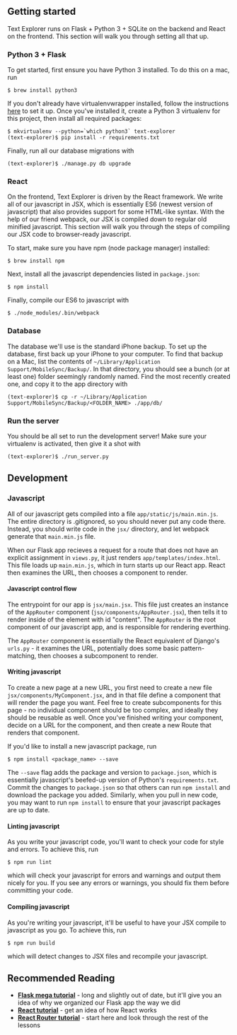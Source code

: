 
## Getting started

Text Explorer runs on Flask + Python 3 + SQLite on the backend and React on the frontend. This section will walk you through setting all that up.

### Python 3 + Flask
To get started, first ensure you have Python 3 installed. To do this on a mac, run 

```
$ brew install python3
```

If you don't already have virtualenvwrapper installed, follow the instructions [here](http://virtualenvwrapper.readthedocs.io/en/latest/install.html#basic-installation) to set it up. Once you've installed it, create a Python 3 virtualenv for this project, then install all required packages:

```
$ mkvirtualenv --python=`which python3` text-explorer
(text-explorer)$ pip install -r requirements.txt
```

Finally, run all our database migrations with

```
(text-explorer)$ ./manage.py db upgrade
```

### React

On the frontend, Text Explorer is driven by the React framework. We write all of our javascript in JSX, which is essentially ES6 (newest version of javascript) that also provides support for some HTML-like syntax. With the help of our friend webpack, our JSX is compiled down to regular old minified javascript. This section will walk you through the steps of compiling our JSX code to browser-ready javascript.

To start, make sure you have npm (node package manager) installed:

```
$ brew install npm
```

Next, install all the javascript dependencies listed in `package.json`:

```
$ npm install
```

Finally, compile our ES6 to javascript with

```
$ ./node_modules/.bin/webpack
```

### Database

The database we'll use is the standard iPhone backup. To set up the database, first back up your iPhone to your computer. To find that backup on a Mac, list the contents of `~/Library/Application Support/MobileSync/Backup/`. In that directory, you should see a bunch (or at least one) folder seemingly randomly named. Find the most recently created one, and copy it to the app directory with

```
(text-explorer)$ cp -r ~/Library/Application Support/MobileSync/Backup/<FOLDER_NAME> ./app/db/
```

### Run the server

You should be all set to run the development server! Make sure your virtualenv is activated, then give it a shot with

```
(text-explorer)$ ./run_server.py
```

## Development

### Javascript


All of our javascript gets compiled into a file `app/static/js/main.min.js`. The entire directory is .gitignored, so you should never put any code there. Instead, you should write code in the `jsx/` directory, and let webpack generate that `main.min.js` file.

When our Flask app recieves a request for a route that does not have an explicit assignment in `views.py`, it just renders `app/templates/index.html`. This file loads up `main.min.js`, which in turn starts up our React app. React then examines the URL, then chooses a component to render.

#### Javascript control flow

The entrypoint for our app is `jsx/main.jsx`. This file just creates an instance of the `AppRouter` component (`jsx/components/AppRouter.jsx`), then tells it to render inside of the element with id "content". The `AppRouter` is the root component of our javascript app, and is responsible for rendering everthing.

The `AppRouter` component is essentially the React equivalent of Django's `urls.py` - it examines the URL, potentially does some basic pattern-matching, then chooses a subcomponent to render. 

#### Writing javascript

To create a new page at a new URL, you first need to create a new file `jsx/components/MyComponent.jsx`, and in that file define a component that will render the page you want. Feel free to create subcomponents for this page - no individual component should be too complex, and ideally they should be reusable as well. Once you've finished writing your component, decide on a URL for the component, and then create a new Route that renders that component.

If you'd like to install a new javascript package, run 

```
$ npm install <package_name> --save
```

The `--save` flag adds the package and version to `package.json`, which is essentially javascript's beefed-up version of Python's `requirements.txt`. Commit the changes to `package.json` so that others can run `npm install` and download the package you added. Similarly, when you pull in new code, you may want to run `npm install` to ensure that your javascript packages are up to date.

#### Linting javascript

As you write your javascript code, you'll want to check your code for style and errors. To achieve this, run

```
$ npm run lint
```

which will check your javascript for errors and warnings and output them nicely for you. If you see any errors or warnings, you should fix them before committing your code.

#### Compiling javascript

As you're writing your javascript, it'll be useful to have your JSX compile to javascript as you go. To achieve this, run

```
$ npm run build
```

which will detect changes to JSX files and recompile your javascript.

## Recommended Reading

- **[Flask mega tutorial](http://blog.miguelgrinberg.com/post/the-flask-mega-tutorial-part-i-hello-world)** - long and slightly out of date, but it'll give you an idea of why we organized our Flask app the way we did
- **[React tutorial](https://facebook.github.io/react/docs/tutorial.html)** - get an idea of how React works
- **[React Router tutorial](https://github.com/reactjs/react-router-tutorial/tree/master/lessons/01-setting-up)** - start here and look through the rest of the lessons
